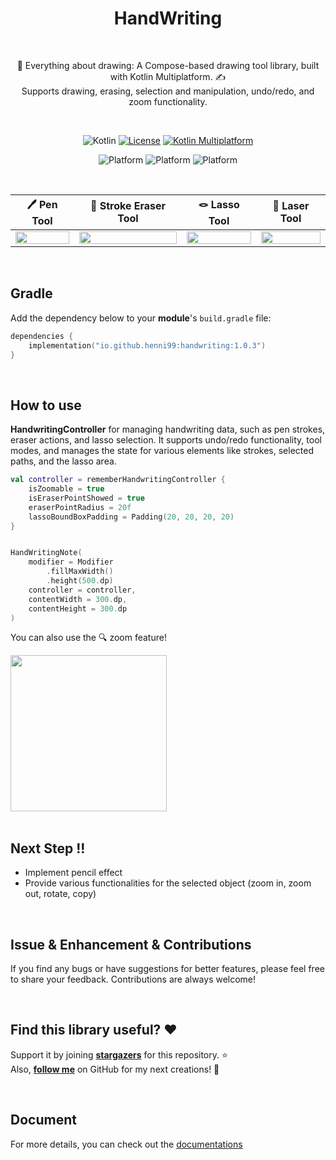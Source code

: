 <h1 align="center">HandWriting</h1></br>

<p align="center">
📝 Everything about drawing: A Compose-based drawing tool library, built with Kotlin Multiplatform. ✍️
<br>
Supports drawing, erasing, selection and manipulation, undo/redo, and zoom functionality.
</p>

<br>

<div align="center">

![Kotlin](https://img.shields.io/badge/Kotlin-2.1.10-orange)
[![License](https://img.shields.io/badge/License-Apache%202.0-blue.svg)](https://www.apache.org/licenses/LICENSE-2.0)
[![Kotlin Multiplatform](https://img.shields.io/badge/Kotlin-Multiplatform-blue)](https://kotlinlang.org/docs/reference/multiplatform.html)

![Platform](https://img.shields.io/badge/Android-3aab58)
![Platform](https://img.shields.io/badge/Desktop-097cd5)
![Platform](https://img.shields.io/badge/IOS-d32408)
    
</div>

<br>

<p align="center">

🖊️ Pen Tool | 🧽 Stroke Eraser Tool | 🪢  Lasso Tool | 🔦  Laser Tool |
| :---------------: | :---------------: | :---------------: | :---------------: |
| <img src="https://github.com/user-attachments/assets/4b02d4c5-a0ec-4e64-abd6-6dda230b1a80" align="center" width="100%"/> | <img src="https://github.com/user-attachments/assets/e82efeaf-505b-4f97-82ae-f4116ef42037" align="center" width="100%"/> | <img src="https://github.com/user-attachments/assets/a4d61037-7cff-4a71-bb6f-dc44718e04c3" align="center" width="100%"/> | <img src="https://github.com/user-attachments/assets/048e71cf-f0b7-405a-89c7-e4a6fda28362" align="center" width="100%"/> |

</p>

<br>

## Gradle
Add the dependency below to your **module**'s `build.gradle` file:

```kotlin
dependencies {
    implementation("io.github.henni99:handwriting:1.0.3")
}
```

<br>

## How to use
**HandwritingController** for managing handwriting data, such as pen strokes, eraser actions, and lasso selection. It supports undo/redo functionality, tool modes, and manages the state for various elements like strokes, selected paths, and the lasso area.

```kotlin
val controller = rememberHandwritingController {
    isZoomable = true
    isEraserPointShowed = true
    eraserPointRadius = 20f
    lassoBoundBoxPadding = Padding(20, 20, 20, 20)
}


HandWritingNote(
    modifier = Modifier
        .fillMaxWidth()
        .height(500.dp)
    controller = controller,
    contentWidth = 300.dp,
    contentHeight = 300.dp
)

```

You can also use the 🔍 zoom feature!

<img src="https://github.com/user-attachments/assets/2245a5c8-14cb-4cef-94cf-e4726f387ee3" align="center" width="250"/> 

<br>
<br>

## Next Step !!
- Implement pencil effect
- Provide various functionalities for the selected object (zoom in, zoom out, rotate, copy)

<br>

## Issue & Enhancement & Contributions

If you find any bugs or have suggestions for better features, please feel free to share your feedback. Contributions are always welcome!

<br>

## Find this library useful? :heart:
Support it by joining __[stargazers](https://github.com/henni99/Handwriting/stargazers)__ for this repository. :star: <br>
Also, __[follow me](https://github.com/henni99)__ on GitHub for my next creations! 🤩

<br>

## Document

For more details, you can check out the [documentations](https://henni99.github.io/Handwriting/index.html)


